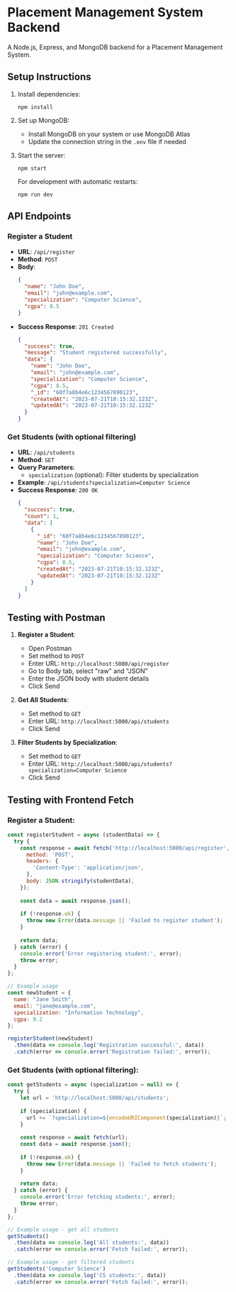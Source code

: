 # Placement Management System Backend

A Node.js, Express, and MongoDB backend for a Placement Management System.

## Setup Instructions

1. Install dependencies:
   ```
   npm install
   ```

2. Set up MongoDB:
   - Install MongoDB on your system or use MongoDB Atlas
   - Update the connection string in the `.env` file if needed

3. Start the server:
   ```
   npm start
   ```
   
   For development with automatic restarts:
   ```
   npm run dev
   ```

## API Endpoints

### Register a Student
- **URL**: `/api/register`
- **Method**: `POST`
- **Body**:
  ```json
  {
    "name": "John Doe",
    "email": "john@example.com",
    "specialization": "Computer Science",
    "cgpa": 8.5
  }
  ```
- **Success Response**: `201 Created`
  ```json
  {
    "success": true,
    "message": "Student registered successfully",
    "data": {
      "name": "John Doe",
      "email": "john@example.com",
      "specialization": "Computer Science",
      "cgpa": 8.5,
      "_id": "60f7a8b4e6c1234567890123",
      "createdAt": "2023-07-21T10:15:32.123Z",
      "updatedAt": "2023-07-21T10:15:32.123Z"
    }
  }
  ```

### Get Students (with optional filtering)
- **URL**: `/api/students`
- **Method**: `GET`
- **Query Parameters**: 
  - `specialization` (optional): Filter students by specialization
- **Example**: `/api/students?specialization=Computer Science`
- **Success Response**: `200 OK`
  ```json
  {
    "success": true,
    "count": 1,
    "data": [
      {
        "_id": "60f7a8b4e6c1234567890123",
        "name": "John Doe",
        "email": "john@example.com",
        "specialization": "Computer Science",
        "cgpa": 8.5,
        "createdAt": "2023-07-21T10:15:32.123Z",
        "updatedAt": "2023-07-21T10:15:32.123Z"
      }
    ]
  }
  ```

## Testing with Postman

1. **Register a Student**:
   - Open Postman
   - Set method to `POST`
   - Enter URL: `http://localhost:5000/api/register`
   - Go to Body tab, select "raw" and "JSON"
   - Enter the JSON body with student details
   - Click Send

2. **Get All Students**:
   - Set method to `GET`
   - Enter URL: `http://localhost:5000/api/students`
   - Click Send

3. **Filter Students by Specialization**:
   - Set method to `GET`
   - Enter URL: `http://localhost:5000/api/students?specialization=Computer Science`
   - Click Send

## Testing with Frontend Fetch

### Register a Student:
```javascript
const registerStudent = async (studentData) => {
  try {
    const response = await fetch('http://localhost:5000/api/register', {
      method: 'POST',
      headers: {
        'Content-Type': 'application/json',
      },
      body: JSON.stringify(studentData),
    });
    
    const data = await response.json();
    
    if (!response.ok) {
      throw new Error(data.message || 'Failed to register student');
    }
    
    return data;
  } catch (error) {
    console.error('Error registering student:', error);
    throw error;
  }
};

// Example usage
const newStudent = {
  name: "Jane Smith",
  email: "jane@example.com",
  specialization: "Information Technology",
  cgpa: 9.2
};

registerStudent(newStudent)
  .then(data => console.log('Registration successful:', data))
  .catch(error => console.error('Registration failed:', error));
```

### Get Students (with optional filtering):
```javascript
const getStudents = async (specialization = null) => {
  try {
    let url = 'http://localhost:5000/api/students';
    
    if (specialization) {
      url += `?specialization=${encodeURIComponent(specialization)}`;
    }
    
    const response = await fetch(url);
    const data = await response.json();
    
    if (!response.ok) {
      throw new Error(data.message || 'Failed to fetch students');
    }
    
    return data;
  } catch (error) {
    console.error('Error fetching students:', error);
    throw error;
  }
};

// Example usage - get all students
getStudents()
  .then(data => console.log('All students:', data))
  .catch(error => console.error('Fetch failed:', error));

// Example usage - get filtered students
getStudents('Computer Science')
  .then(data => console.log('CS students:', data))
  .catch(error => console.error('Fetch failed:', error));
``` 